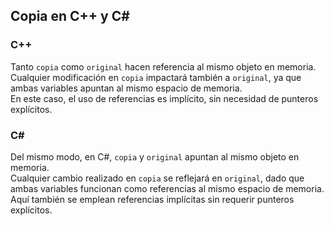 ## Copia en C++ y C#

### C++  
Tanto `copia` como `original` hacen referencia al mismo objeto en memoria.  
Cualquier modificación en `copia` impactará también a `original`, ya que ambas variables apuntan al mismo espacio de memoria.  
En este caso, el uso de referencias es implícito, sin necesidad de punteros explícitos.  

### C#  
Del mismo modo, en C#, `copia` y `original` apuntan al mismo objeto en memoria.  
Cualquier cambio realizado en `copia` se reflejará en `original`, dado que ambas variables funcionan como referencias al mismo espacio de memoria.  
Aquí también se emplean referencias implícitas sin requerir punteros explícitos.  
